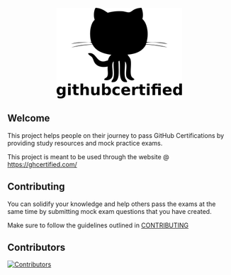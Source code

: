 
<p align="center">
  <a href="https://ghcertified.com/">
    <img src="https://github.com/FidelusAleksander/ghcertified/blob/master/static/images/logo.png?raw=true" />
  </a>
</p>

## Welcome

This project helps people on their journey to pass GitHub Certifications by providing study resources and mock practice exams.

This project is meant to be used through the website @ https://ghcertified.com/

## Contributing

You can solidify your knowledge and help others pass the exams at the same time by submitting mock exam questions that you have created.

Make sure to follow the guidelines outlined in [CONTRIBUTING](https://github.com/FidelusAleksander/ghcertified/blob/master/CONTRIBUTING.md)


## Contributors

[![Contributors](https://contrib.rocks/image?repo=FidelusAleksander/ghcertified)](https://github.com/FidelusAleksander/ghcertified/graphs/contributors)
